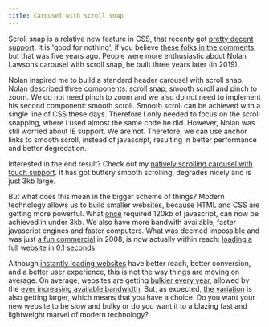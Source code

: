 ```yaml
---
title: Carousel with scroll snap
---
```


Scroll snap is a relative new feature in CSS, that recenty got [pretty decent support](https://caniuse.com/?search=scroll%20snap). It is 'good for nothing', if you believe [these folks in the comments](https://css-tricks.com/introducing-css-scroll-snap-points/), but that was five years ago. People were more enthusiastic about Nolan Lawsons carousel with scroll snap, he built three years later (in 2019).

Nolan inspired me to build a standard header carousel with scroll snap. Nolan [described](https://nolanlawson.com/2019/02/10/building-a-modern-carousel-with-css-scroll-snap-smooth-scrolling-and-pinch-zoom/) three components: scroll snap, smooth scroll and pinch to zoom. We do not need pinch to zoom and we also do not need to implement his second component: smooth scroll. Smooth scroll can be achieved with a single line of CSS these days. Therefore I only needed to focus on the scroll snapping, where I used almost the same code he did. However, Nolan was still worried about IE support. We are not. Therefore, we can use anchor links to smooth scroll, instead of javascript, resulting in better performance and better degredation.

Interested in the end result? Check out my [natively scrolling carousel with touch support](https://codepen.io/joosts/pen/MWJBPgo?editors=0010). It has got buttery smooth scrolling, degrades nicely and is just 3kb large.

But what does this mean in the bigger scheme of things? Modern technology allows us to build smaller websites, because HTML and CSS are getting more powerful. What [once](https://flickity.metafizzy.co) required 120kb of javascript, can now be achieved in under 3kb. We also have more bandwith available, faster javascript engines and faster computers. What was deemed impossible and was just [a fun commercial](/blog/websites-that-load-instantly) in 2008, is now actually within reach: [loading a full website in 0.1 seconds](/blog/websites-that-load-instantly). 

Although [instantly loading websites](/blog/websites-that-load-instantly) have better reach, better conversion, and a better user experience, this is not the way things are moving on average. On average, websites are getting [bulkier every year](https://httparchive.org/reports/page-weight), allowed by the [ever increasing available bandwidth](https://www.nngroup.com/articles/law-of-bandwidth/). But, as expected, [the variation](https://httparchive.org/reports/page-weight) is also getting larger, which means that you have a choice. Do you want your new website to be slow and bulky or do you want it to a blazing fast and lightweight marvel of modern technology?